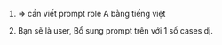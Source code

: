 1. => cần viết prompt role A bằng tiếng việt


2. Bạn sẽ là user,
Bổ sung prompt trên với 1 số cases dị.  
